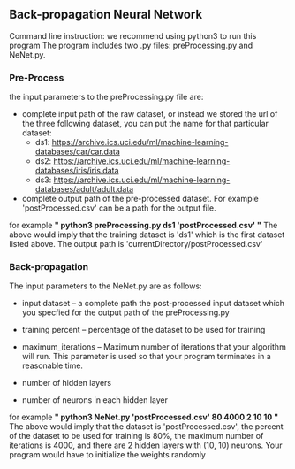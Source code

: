 ## Back-propagation Neural Network
Command line instruction:
we recommend using python3 to run this program
The program includes two .py files: preProcessing.py and NeNet.py.

### Pre-Process
the input parameters to the preProcessing.py file are:
+ complete input path of the raw dataset, or instead we stored the url of the three following dataset, you can put the name for that particular dataset:
  - ds1: https://archive.ics.uci.edu/ml/machine-learning-databases/car/car.data
  - ds2: https://archive.ics.uci.edu/ml/machine-learning-databases/iris/iris.data
  - ds3: https://archive.ics.uci.edu/ml/machine-learning-databases/adult/adult.data
+ complete output path of the pre-processed dataset. For example 'postProcessed.csv' can be a path for the output file.

for example **" python3 preProcessing.py ds1 'postProcessed.csv' "** 
The above would imply that the training dataset is 'ds1' which is the first dataset listed above. The output path is 'currentDirectory/postProcessed.csv'

### Back-propagation
The input parameters to the NeNet.py
are as follows:
+ input dataset – a complete path the post-processed input dataset which you specfied for the output path of the preProcessing.py

+ training percent – percentage of the dataset to be used for training
+ maximum_iterations – Maximum number of iterations that your algorithm will run. This
parameter is used so that your program terminates in a reasonable time.
+ number of hidden layers
+ number of neurons in each hidden layer


for example **" python3 NeNet.py 'postProcessed.csv' 80 4000 2 10 10 "**
The above would imply that the dataset is 'postProcessed.csv', the percent of the dataset to be used for
training is 80%, the maximum number of iterations is 4000, and there are 2 hidden layers with
(10, 10) neurons. Your program would have to initialize the weights randomly
